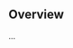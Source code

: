 <!-- Note: Please must use one of our issue templates to file an issue! 🛑 -->
<!-- 👉 https://github.com//my-vibeiq-etl/issues/new/choose 👈 -->
<!-- **Issues that should have been filed with a template will be closed without action, and we will ask you to use a template.** -->

<!-- This blank issue template is only for issues that don't fit any of the templates. -->

## Overview

...
